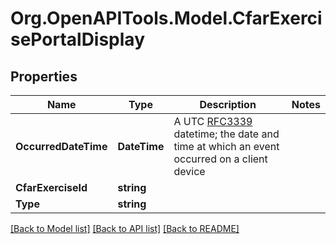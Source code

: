 # Org.OpenAPITools.Model.CfarExercisePortalDisplay

## Properties

Name | Type | Description | Notes
------------ | ------------- | ------------- | -------------
**OccurredDateTime** | **DateTime** | A UTC [RFC3339](https://xml2rfc.tools.ietf.org/public/rfc/html/rfc3339.html#anchor14) datetime;  the date and time at which an event occurred on a client device | 
**CfarExerciseId** | **string** |  | 
**Type** | **string** |  | 

[[Back to Model list]](../README.md#documentation-for-models) [[Back to API list]](../README.md#documentation-for-api-endpoints) [[Back to README]](../README.md)

